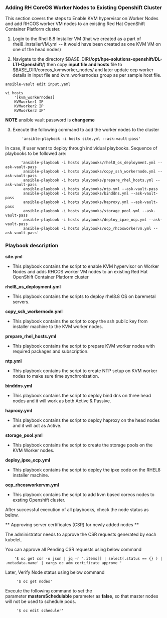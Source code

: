 ### **Adding RH CoreOS Worker Nodes to Existing Openshift Cluster**

This section covers the steps to Enable KVM hypervisor on Worker Nodes and add RHCOS worker VM nodes to an existing Red Hat OpenShift Container Platform cluster.

1. Login to the Rhel 8.8 Installer VM (that we created as a part of rhel8_installerVM.yml -- it would have been created as one KVM VM on one of the head nodes)

2. Navigate to the directory $BASE_DIR(**/opt/hpe-solutions-openshift/DL-LTI-Openshift/**) then copy **input file and hosts** file to $BASE_DIR/coreos_kvmworker_nodes/ and later update ocp worker details in input file and kvm_workernodes group as per sample host file. 

```
ansible-vault edit input.yaml
```
```
vi hosts
	'[kvm_workernodes]
	KVMworker1 IP
	KVMworker2 IP
	KVMworker3 IP'
```
**NOTE**
ansible vault password is **changeme**

3. Execute the following command to add the worker nodes to the cluster

           'ansible-playbook -i hosts site.yml --ask-vault-pass'

In case, if user want to deploy through individual playbooks. Sequence of playbooks to be followed are:

		   'ansible-playbook -i hosts playbooks/rhel8_os_deployment.yml --ask-vault-pass
		    ansible-playbook -i hosts playbooks/copy_ssh_workernode.yml --ask-vault-pass
			ansible-playbook -i hosts playbooks/prepare_rhel_hosts.yml --ask-vault-pass
			ansible-playbook -i hosts playbooks/ntp.yml --ask-vault-pass
			ansible-playbook -i hosts playbooks/binddns.yml --ask-vault-pass
			ansible-playbook -i hosts playbooks/haproxy.yml --ask-vault-pass
			ansible-playbook -i hosts playbooks/storage_pool.yml --ask-vault-pass
			ansible-playbook -i hosts playbooks/deploy_ipxe_ocp.yml --ask-vault-pass
			ansible-playbook -i hosts playbooks/ocp_rhcosworkervm.yml --ask-vault-pass'


### **Playbook description**

**site.yml**

-   This playbook contains the script to enable KVM hypervisor on Worker Nodes and adds RHCOS worker VM nodes to an existing Red Hat OpenShift Container Platform cluster

**rhel8_os_deployment.yml**

- This playbook contains the scripts to deploy rhel8.8 OS on baremetal servers.

**copy_ssh_workernode.yml**

-   This playbook contains the script to copy the ssh public key from installer machine to the KVM worker nodes.

**prepare_rhel_hosts.yml**

-   This playbook contains the script to prepare KVM worker nodes with required packages and subscription.

**ntp.yml**

-   This playbook contains the script to create NTP setup on KVM worker nodes to make sure time synchronization.

**binddns.yml**

-   This playbook contains the script to deploy bind dns on three head nodes and it will work as both Active & Passive.

**haproxy.yml**

-   This playbook contains the script to deploy haproxy on the head nodes and it will act as Active.

**storage_pool.yml**

-   This playbook contains the script to create the storage pools on the KVM Worker nodes.

**deploy_ipxe_ocp.yml**

-   This playbook contains the script to deploy the ipxe code on the RHEL8 installer machine.

**ocp_rhcosworkervm.yml**

-   This playbook contains the script to add kvm based coreos nodes to exsting Openshift cluster.

After successful execution of all playbooks, check the node status as below.

** Approving server certificates (CSR) for newly added nodes **

The administrator needs to approve the CSR requests generated by each kubelet.

You can approve all Pending CSR requests using below command

        '$ oc get csr -o json | jq -r '.items[] | select(.status == {} ) | .metadata.name' | xargs oc adm certificate approve '
		
Later, Verify Node status using below command

         '$ oc get nodes'

Execute the following command to set the parameter **mastersSchedulable** parameter as **false**, so that master nodes will not be used to schedule pods.

         '$ oc edit scheduler'

